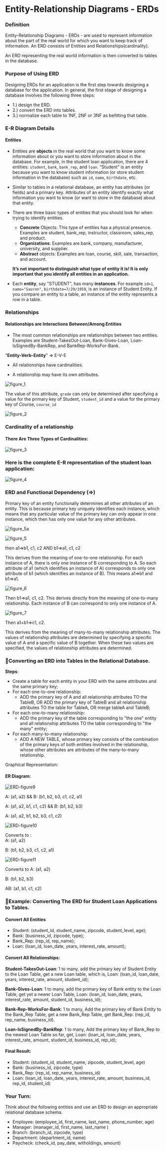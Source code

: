 # Entity-Relationship Diagrams - ERDs

### Definition

Entity-Relationship Diagrams - ERDs - are used to represent information about the part of the real world for which you want to keep track of information.  An ERD consists of Entities and Relationships(cardinality).

An ERD representing the real world information is then converted to tables in the database.

### Purpose of Using ERD

Designing ERDs for an application is the first step towards designing a database for the application.  In general, the first stage of designing a database involves the following three steps:
* 1.) design the ERD.
* 2.) convert the ERD into tables.
* 3.) normalize each table to 1NF, 2NF or 3NF as befitting that table.

### E-R Diagram Details

#### Entities

* Entities are __objects__ in the real world that you want to know some information about or you want to store information about in the database.  For example, in the student loan application, there are 4 entities: `student`, `bank`, `bank_rep`, and `loan`. “Student” is an entity because you want to know student information (or store student information in the database) such as `id`, `name`, `birthdate`, etc.

* Similar to tables in a relational database, an entity has attributes (or fields) and a primary key.  Attributes of an entity identify exactly what information you want to know (or want to store in the database) about that entity.

* There are three basic types of entities that you should look for when trying to identify entities.

  * __Concrete__ Objects: This type of entities has a physical presence. Examples are student, bank_rep, instructor, classroom, sales_rep, and product.
  * __Organizations__: Examples are bank, company, manufacturer, university, and supplier.
  * __Abstract__ objects: Examples are loan, course, skill, sale, transaction, and account.

  __It’s not important to distinguish what type of entity it is! It is only important that you identify all entities in an application.__

* Each __entity__, say "STUDENT", has many __instances__.  For example `id=1`, `name="Sauron"`, `birthdate=7/29/1959`, is an instance of Student Entity.  If you compare an entity to a table, an instance of the entity represents a row in a table.

### Relationships

#### Relationships are Interactions Between/Among Entities

* The most common relationships are relationships between two entities.  Examples are Student-TakesOut-Loan, Bank-Gives-Loan, Loan-IsSignedBy-BankRep, and BankRep-WorksFor-Bank.

"__Entity-Verb-Entity__" => E-V-E

* All relationships have cardinalities.

* A relationship may have its own attributes.

![figure_1](images/ERD-figure1.png)

The value of this attribute, `grade` can only be determined after specifying a value for the primary key of Student, `student_id` and a value for the primary key of Course, `course_id`

![figure_2](images/ERD-figure2.png)

### Cardinality of a relationship

#### There Are Three Types of Cardinalities:

![figure_3](images/ERD-figure3.png)

### Here is the complete E-R representation of the student loan application:

![figure_4](images/ERD-figure4.png)


### ERD and Functional Dependency (=>)

Primary key of an entity functionally determines all other attributes of an entity.  This is because primary key uniquely identifies each instance, which means that any particular value of the primary key can only appear in one instance, which then has only one value for any other attributes.


![figure_5a](images/ERD-figure5a.png)


![figure_5](images/ERD-figure5.png)

then a1=>b1, c1, c2  AND b1=>a1, c1, c2

This derives from the meaning of one-to-one relationship.  For each instance of A, there is only one instance of B corresponding to A.  So each attribute of a1 (which identifies an instance of A) corresponds to only one attribute of b1 (which identifies an instance of B). This means a1=>b1 and b1=>a1.

![figure_6](images/ERD-figure6.png)


Then b1=>a1, c1, c2.  This derives directly from the meaning of one-to-many relationship. Each instance of B can correspond to only one instance of A.


![figure_7](images/ERD-figure7.png)

Then a1+b1=>c1, c2.

This derives from the meaning of many-to-many relationship attributes.  The values of relationship attributes are determined by specifying a specific value of A and a specific value of B together.  When these two values are specified, the values of relationship attributes are determined.


### Converting an ERD into Tables in the Relational Database.

__Steps__:

 * Create a table for each entity in your ERD with the same attributes and the same primary key;
 * For each one-to-one relationship:
 	* ADD the primary key of A and all relationship attributes TO the TableB, OR ADD the primary key of TableB and all relationship attributes TO the table for TableA, OR merge tableA and TableB;
 * For each one-to-many relationship:
 	* ADD the primary key of the table corresponding to "the one" entity and all relationship attributes TO the table corresponding to "the many" entity;
 * For each many-to-many relationship:
 	* ADD A NEW TABLE, whose primary key consists of the combination of the primary keys of both entities involved in the relationship, whose other attributes are attributes of the many-to-many relationship.


Graphical Representation:

#### ER Diagram:

![ERD-figure9](images/ERD-figure9.png)

A: (a1, a2)	&&     B: (b1, b2, b3, c1, c2, a1)

A: (a1, a2, b1, c1, c2)	    &&	   B: (b1, b2, b3)

A: (a1, a2, b1, b2, b3, c1, c2)



![ERD-figure10](images/ERD-figure10.png)

Converts to :                             	
A: (a1, a2)

B: (b1, b2, b3, c1, c2, a1)


![ERD-figure11](images/ERD-figure11.png)


Converts to
A: (a1, a2)

B: (b1, b2, b3)

AB: (a1, b1, c1, c2)



### Example: Converting The ERD for Student Loan Applications to Tables.

#### Convert All Entities

* Student: (student_id, student_name, zipcode, student_level, age);
* Bank: (business_id, zipcode, type);
* Bank_Rep: (rep_id, rep_name);
* Loan: (loan_id, loan_date, years, interest_rate, amount);

#### Convert All Relationships:

__Student-TakesOut-Loan__: 1 to many, add the primary key of Student Entity to the Loan Table, get a new Loan table, which is, Loan: (loan_id, loan_date, years, interest_rate, amount, student_id);

__Bank-Gives-Loan__: 1 to many, add the primary key of Bank entity to the Loan Table, get yet a newer Loan Table, Loan: (loan_id, loan_date, years, interest_rate, amount, student_id, business_id);

__Bank-Rep-WorksFor-Bank__: 1 to many, Add the primary key of Bank Entity to the Bank_Rep Table, get a new Bank_Rep Table, get Bank_Rep: (rep_id, rep_name, business_id).

__Loan-IsSignedBy-BankRep__: 1 to many, Add the primary key of Bank_Rep to the newest Loan Table so far, get, Loan: (loan_id, loan_date, years, interest_rate, amount, student_id, business_id, rep_id);

#### Final Result:
* Student: (student_id, student_name, zipcode, student_level, age)
* Bank: (business_id, zipcode, type)
* Bank_Rep: (rep_id, rep_name, business_id)
* Loan: (loan_id, loan_date, years, interest_rate, amount, business_id, rep_id, student_id)

### Your Turn:

Think about the following entities and use an ERD to design an appropriate relational database schema.

* Employee: (employee_id, first_name, last_name, phone_number, age)
* Manager: (manager_id, first_name, last_name  )
* Branch: (branch_id, zipcode, type)
* Department: (department_id, name)
* Paycheck: (check_id, pay_date, witholdings, amount)
